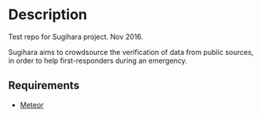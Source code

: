Description
===========

Test repo for Sugihara project. Nov 2016.

Sugihara aims to crowdsource the verification of data from public
sources, in order to help first-responders during an emergency.

## Requirements
- [Meteor](https://www.meteor.com/)
